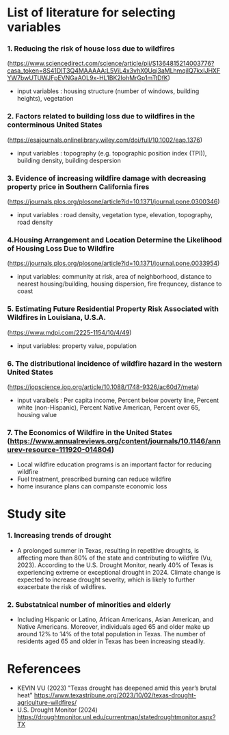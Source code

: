 # List of literature for selecting variables
### 1. Reducing the risk of house loss due to wildfires
(https://www.sciencedirect.com/science/article/pii/S1364815214003776?casa_token=8S41DIT3Q4MAAAAA:L5ViL4x3vhX0Uqi3aMLhmqilQ7kxIJHXFYW7bwUTUWJFpEVNGaAOL9x-HL1BK2lohMrGp1mTtDfK)
  * input variables : housing structure (number of windows, building heights), vegetation

### 2. Factors related to building loss due to wildfires in the conterminous United States
(https://esajournals.onlinelibrary.wiley.com/doi/full/10.1002/eap.1376)
   * input variables : topography (e.g. topographic position index (TPI)), building density, building despersion

### 3. Evidence of increasing wildfire damage with decreasing property price in Southern California fires 
(https://journals.plos.org/plosone/article?id=10.1371/journal.pone.0300346)
   * input variables : road density, vegetation type, elevation, topography, road density

### 4.Housing Arrangement and Location Determine the Likelihood of Housing Loss Due to Wildfire 
(https://journals.plos.org/plosone/article?id=10.1371/journal.pone.0033954)
   * input variables: community at risk, area of neighborhood, distance to nearest housing/building, housing dispersion, fire frequncey, distance to coast

### 5. Estimating Future Residential Property Risk Associated with Wildfires in Louisiana, U.S.A.
(https://www.mdpi.com/2225-1154/10/4/49)
  * input variables: property value, population

### 6. The distributional incidence of wildfire hazard in the western United States
(https://iopscience.iop.org/article/10.1088/1748-9326/ac60d7/meta)
  * input varaibels : Per capita income, Percent below poverty line, Percent white (non-Hispanic), Percent Native American, Percent over 65, housing value

### 7. The Economics of Wildfire in the United States (https://www.annualreviews.org/content/journals/10.1146/annurev-resource-111920-014804)
  * Local wildfire education programs is an important factor for reducing wildfire
  * Fuel treatment, prescribed burning can reduce wildfire
  * home insurance plans can companste economic loss

# Study site
 ### 1. Increasing trends of drought
 - A prolonged summer in Texas, resulting in repetitive droughts, is affecting more than 80% of the state and contributing to wildfire (Vu, 2023). According to the U.S. Drought Monitor, nearly 40% of Texas is experiencing extreme or exceptional drought in 2024. Climate change is expected to increase drought severity, which is likely to further exacerbate the risk of wildfires.
 ### 2. Substatnical number of minorities and elderly
 - Including Hispanic or Latino, African Americans, Asian American, and Native Americans. Moreover, individuals aged 65 and older make up around 12% to 14% of the total population in Texas. The number of residents aged 65 and older in Texas has been increasing steadily.


 # Referencees 
 * KEVIN VU (2023) "Texas drought has deepened amid this year’s brutal heat" https://www.texastribune.org/2023/10/02/texas-drought-agriculture-wildfires/
 * U.S. Drought Monitor (2024) https://droughtmonitor.unl.edu/currentmap/statedroughtmonitor.aspx?TX